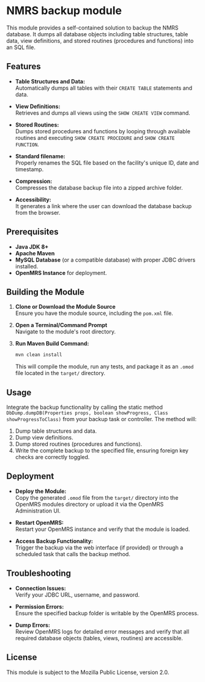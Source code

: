 # NMRS backup module

This module provides a self-contained solution to backup the NMRS database. It dumps all database objects including table structures, table data, view definitions, and stored routines (procedures and functions) into an SQL file. 

## Features

- **Table Structures and Data:**  
  Automatically dumps all tables with their `CREATE TABLE` statements and data.
  
- **View Definitions:**  
  Retrieves and dumps all views using the `SHOW CREATE VIEW` command.
  
- **Stored Routines:**  
  Dumps stored procedures and functions by looping through available routines and executing `SHOW CREATE PROCEDURE` and `SHOW CREATE FUNCTION`.
  
- **Standard filename:**  
  Properly renames the SQL file based on the facility's unique ID, date and timestamp.
  
- **Compression:**  
  Compresses the database backup file into a zipped archive folder.

- **Accessibility:**  
  It generates a link where the user can download the database backup from the browser.

## Prerequisites

- **Java JDK 8+**  
- **Apache Maven**  
- **MySQL Database** (or a compatible database) with proper JDBC drivers installed.  
- **OpenMRS Instance** for deployment.

## Building the Module

1. **Clone or Download the Module Source**  
   Ensure you have the module source, including the `pom.xml` file.

2. **Open a Terminal/Command Prompt**  
   Navigate to the module's root directory.

3. **Run Maven Build Command:**

   ```bash
   mvn clean install
   ```
   
   This will compile the module, run any tests, and package it as an `.omod` file located in the `target/` directory.

## Usage

Integrate the backup functionality by calling the static method `DbDump.dumpDB(Properties props, boolean showProgress, Class showProgressToClass)` from your backup task or controller. The method will:

1. Dump table structures and data.
2. Dump view definitions.
3. Dump stored routines (procedures and functions).
4. Write the complete backup to the specified file, ensuring foreign key checks are correctly toggled.

## Deployment

- **Deploy the Module:**  
  Copy the generated `.omod` file from the `target/` directory into the OpenMRS modules directory or upload it via the OpenMRS Administration UI.

- **Restart OpenMRS:**  
  Restart your OpenMRS instance and verify that the module is loaded.

- **Access Backup Functionality:**  
  Trigger the backup via the web interface (if provided) or through a scheduled task that calls the backup method.

## Troubleshooting

- **Connection Issues:**  
  Verify your JDBC URL, username, and password.
  
- **Permission Errors:**  
  Ensure the specified backup folder is writable by the OpenMRS process.

- **Dump Errors:**  
  Review OpenMRS logs for detailed error messages and verify that all required database objects (tables, views, routines) are accessible.

## License

This module is subject to the Mozilla Public License, version 2.0.